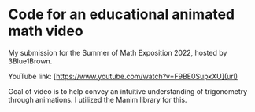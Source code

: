 # Code for an educational animated math video

My submission for the Summer of Math Exposition 2022, hosted by 3Blue1Brown. 

YouTube link: [https://www.youtube.com/watch?v=F9BE0SupxXU](url)

Goal of video is to help convey an intuitive understanding of trigonometry through animations. I utilized the Manim library for this. 
